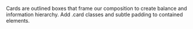 Cards are outlined boxes that frame our composition to create balance and information hierarchy. Add .card classes and subtle padding to contained elements.

